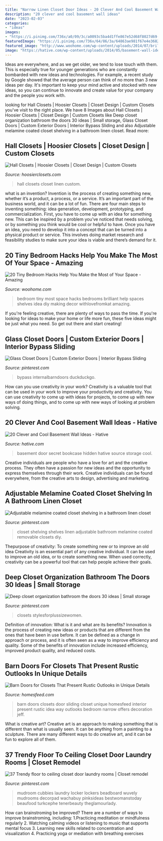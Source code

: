 ```yaml
---
title: "Narrow Linen Closet Door Ideas - 20 Clever And Cool Basement Wall Ideas"
description: "20 clever and cool basement wall ideas"
date: "2023-02-03"
categories:
- "ideas"
images:
- "https://i.pinimg.com/736x/a0/09/3c/a0093c5ba4d1ffe867e52d68f8027d69--closet-shelving-linen-closets.jpg"
featuredImage: "https://i.pinimg.com/736x/64/86/3a/64863ae981f67e4e36828b67652c418a.jpg"
featured_image: "http://www.woohome.com/wp-content/uploads/2014/07/brilliant-ideas-for-tiny-bedroom-6.jpg"
image: "https://hative.com/wp-content/uploads/2014/05/basement-wall-ideas/2-secret-bookcase-door.jpg"
---
```



Ideas are everywhere, and as we get older, we tend to lose touch with them. This is especially true for younger generations who are constantly bombarded with new ideas and technologies. For example, a recent study by Google showed that the average person can think of no more than 3 new ideas per day. It's important to keep your mind active and stocked with new ideas, so you can continue to innovate and create value for your company and the people you work with.

	

		
looking for Hall Closets | Hoosier Closets | Closet Design | Custom Closets you've visit to the right place. We have 8 Images about Hall Closets | Hoosier Closets | Closet Design | Custom Closets like Deep closet organization bathroom the doors 30 ideas | Small storage, Glass Closet Doors | Custom Exterior Doors | Interior Bypass Sliding and also Adjustable melamine coated closet shelving in a bathroom linen closet. Read more:
		
    
## Hall Closets | Hoosier Closets | Closet Design | Custom Closets

<img loading=lazy src="https://hoosierclosets.com/wp-content/uploads/2018/07/Closets_Hall_White-Linen-Closet-with-adjustable-shelves.jpg" onerror="this.onerror=null;this.src='https://tse4.mm.bing.net/th?id=OIP.yj_5azNYyekuWaGWsUNdsAHaJ4&amp;pid=15.1';" alt="Hall Closets | Hoosier Closets | Closet Design | Custom Closets">

_Source: hoosierclosets.com_

>hall closets closet linen custom. 

	

what is an invention?
Invention is the process of creating something new, whether it’s a product, a process, or a service. It’s an important part of the business world, and it can be a lot of fun.
There are four main steps to inventing something: idea generation, development, prototyping, and commercialization. First, you have to come up with an idea for something new. This can be inspired by a problem you’ve noticed that needs solving, or by something you think would be cool or helpful to have. Once you have an idea, you need to develop it into a concept that can be turned into a physical product or service. This involves doing market research and feasibility studies to make sure your idea is viable and there’s demand for it.

    
## 20 Tiny Bedroom Hacks Help You Make The Most Of Your Space - Amazing

<img loading=lazy src="http://www.woohome.com/wp-content/uploads/2014/07/brilliant-ideas-for-tiny-bedroom-6.jpg" onerror="this.onerror=null;this.src='https://tse2.mm.bing.net/th?id=OIP.Ua1saOyrfPAHSbYCbjrHLQHaLH&amp;pid=15.1';" alt="20 Tiny Bedroom Hacks Help You Make the Most of Your Space - Amazing">

_Source: woohome.com_

>bedroom tiny most space hacks bedrooms brilliant help spaces shelves idea diy making decor withlovefromkat amazing. 

	

If you're feeling creative, there are plenty of ways to pass the time. If you're looking for ideas to make your home or life more fun, these five ideas might be just what you need. So get out there and start creating!

    
## Glass Closet Doors | Custom Exterior Doors | Interior Bypass Sliding

<img loading=lazy src="https://i.pinimg.com/736x/64/86/3a/64863ae981f67e4e36828b67652c418a.jpg" onerror="this.onerror=null;this.src='https://tse3.mm.bing.net/th?id=OIP.geRWZpLDukFciA9mBBS_VAHaLA&amp;pid=15.1';" alt="Glass Closet Doors | Custom Exterior Doors | Interior Bypass Sliding">

_Source: pinterest.com_

>bypass internalbarndoors duckduckgo. 

	

How can you use creativity in your work?
Creativity is a valuable tool that can be used in your work to improve your productivity and creativity. You can use creativity to come up with ideas for projects, to come up with new ways of doing things, and to come up with new ways of looking at problem solving.

    
## 20 Clever And Cool Basement Wall Ideas - Hative

<img loading=lazy src="https://hative.com/wp-content/uploads/2014/05/basement-wall-ideas/2-secret-bookcase-door.jpg" onerror="this.onerror=null;this.src='https://tse1.mm.bing.net/th?id=OIP.m3PQnOQWs2APjJCyO4gy5wHaJ4&amp;pid=15.1';" alt="20 Clever and Cool Basement Wall Ideas - Hative">

_Source: hative.com_

>basement door secret bookcase hidden hative source storage cool. 

	

Creative individuals are people who have a love for art and the creative process. They often have a passion for new ideas and the opportunity to express themselves through their work. Creative individuals can be found everywhere, from the creative arts to design, advertising and marketing.

    
## Adjustable Melamine Coated Closet Shelving In A Bathroom Linen Closet

<img loading=lazy src="https://i.pinimg.com/736x/a0/09/3c/a0093c5ba4d1ffe867e52d68f8027d69--closet-shelving-linen-closets.jpg" onerror="this.onerror=null;this.src='https://tse2.mm.bing.net/th?id=OIP.L1vrcBtwQvN15wLabOqfJAHaLD&amp;pid=15.1';" alt="Adjustable melamine coated closet shelving in a bathroom linen closet">

_Source: pinterest.com_

>closet shelving shelves linen adjustable bathroom melamine coated removable closets diy. 

	

Thepurpose of creativity: To create something new or to improve an old idea
Creativity is an essential part of any creative individual. It can be used to improve an old idea, or to create something new. When used correctly, creativity can be a powerful tool that can help people achieve their goals.

    
## Deep Closet Organization Bathroom The Doors 30 Ideas | Small Storage

<img loading=lazy src="https://i.pinimg.com/736x/1b/e8/0b/1be80b1045942a8f8004139745339b24.jpg" onerror="this.onerror=null;this.src='https://tse4.mm.bing.net/th?id=OIP.fNBp8LlehpHmo0eylbMxHAAAAA&amp;pid=15.1';" alt="Deep closet organization bathroom the doors 30 ideas | Small storage">

_Source: pinterest.com_

>closets stylesforplussizewomen. 

	

Definition of innovation: What is it and what are its benefits?
Innovation is the process of creating new ideas or products that are different from the ones that have been in use before. It can be defined as a change in approach or process, and it is often seen as a way to improve efficiency and quality. Some of the benefits of innovation include increased efficiency, improved product quality, and reduced costs.

    
## Barn Doors For Closets That Present Rustic Outlooks In Unique Details

<img loading=lazy src="http://homesfeed.com/wp-content/uploads/2015/07/white-sliding-barn-doors-for-closets-in-blue-scheme-wall-with-shelf-and-hanging-rods-home-furniture-ideas.jpg" onerror="this.onerror=null;this.src='https://tse1.mm.bing.net/th?id=OIP.9gIybxHjVHJz9g0yzD6a2gHaLH&amp;pid=15.1';" alt="Barn Doors for Closets That Present Rustic Outlooks in Unique Details">

_Source: homesfeed.com_

>barn doors closets door sliding closet unique homesfeed interior present rustic idea way outlooks bedroom narrow offers decoration jeff. 

	

What is creative art?
Creative art is an approach to making something that is different than what is usually seen. It can be anything from a painting to a sculpture. There are many different ways to do creative art, and it can be fun to explore all of them.

    
## 37 Trendy Floor To Ceiling Closet Door Laundry Rooms | Closet Remodel

<img loading=lazy src="https://i.pinimg.com/originals/4e/52/42/4e52425e4da44e3cf1c976d1264b4e71.jpg" onerror="this.onerror=null;this.src='https://tse2.mm.bing.net/th?id=OIP.pXaS4kO02VQ37IrcRNcxjgAAAA&amp;pid=15.1';" alt="37 Trendy floor to ceiling closet door laundry rooms | Closet remodel">

_Source: pinterest.com_

>mudroom cubbies laundry locker lockers beadboard wuvely mudrooms decorpad wachabuy pinksideas bestwomanstoday beaufood turkcephe tenerbeauty theglamourlady. 

	

How can brainstroming be improved?
There are a number of ways to improve brainstroming, including: 
1.Practicing meditation or mindfulness regularly 
2. Watching calming videos or listening to music that supports mental focus 
3. Learning new skills related to concentration and visualization 
4. Practicing yoga or mediation with breathing exercises 


